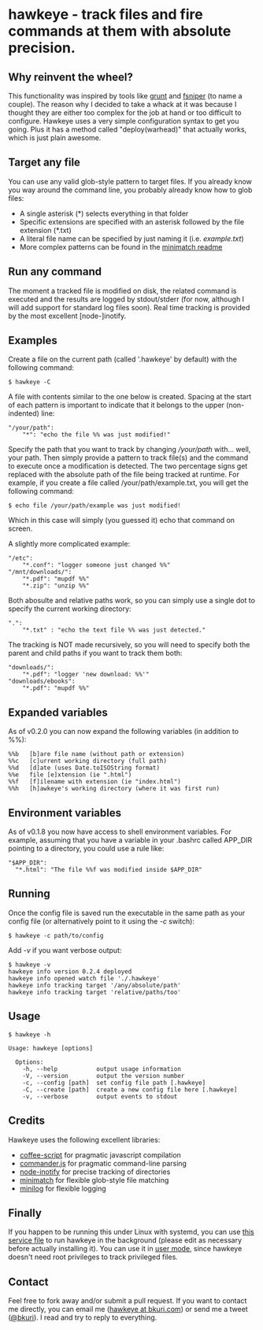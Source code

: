 # hawkeye - track files and fire commands at them with absolute precision.

Why reinvent the wheel?
-----------------------
This functionality was inspired by tools like [grunt][1] and [fsniper][2] (to name a couple). The reason why I decided to take a whack at it was because I thought they are either too complex for the job at hand or too difficult to configure. Hawkeye uses a very simple configuration syntax to get you going. Plus it has a method called "deploy(warhead)" that actually works, which is just plain awesome.

Target any file
---------------
You can use any valid glob-style pattern to target files. If you already know you way around the command line, you probably already know how to glob files:

* A single asterisk (\*) selects everything in that folder
* Specific extensions are specified with an asterisk followed by the file extension (\*.txt)
* A literal file name can be specified by just naming it (i.e. *example.txt*)
* More complex patterns can be found in the [minimatch readme][3]

Run any command
---------------
The moment a tracked file is modified on disk, the related command is executed and the results are logged by stdout/stderr (for now, although I will add support for standard log files soon). Real time tracking is provided by the most excellent [node-]inotify.

Examples
--------
Create a file on the current path (called '.hawkeye' by default) with the following command:

    $ hawkeye -C

A file with contents similar to the one below is created. Spacing at the start of each pattern is important to indicate that it belongs to the upper (non-indented) line:

    "/your/path":
        "*": "echo the file %% was just modified!"

Specify the path that you want to track by changing */your/path* with... well, your path. Then simply provide a pattern to track file(s) and the command to execute once a modification is detected. The two percentage signs get replaced with the absolute path of the file being tracked at runtime. For example, if you create a file called /your/path/example.txt, you will get the following command:

    $ echo file /your/path/example was just modified!

Which in this case will simply (you guessed it) echo that command on screen.

A slightly more complicated example:

    "/etc":
        "*.conf": "logger someone just changed %%"
    "/mnt/downloads/":
        "*.pdf": "mupdf %%"
        "*.zip": "unzip %%"

Both abosulte and relative paths work, so you can simply use a single dot to specify the current working directory:

    ".":
        "*.txt" : "echo the text file %% was just detected."

The tracking is NOT made recursively, so you will need to specify both the parent and child paths if you want to track them both:

    "downloads/":
        "*.pdf": "logger 'new download: %%'"
    "downloads/ebooks":
        "*.pdf": "mupdf %%"

Expanded variables
------------------
As of v0.2.0 you can now expand the following variables (in addition to %%):

    %%b   [b]are file name (without path or extension)
    %%c   [c]urrent working directory (full path)
    %%d   [d]ate (uses Date.toISOString format)
    %%e   file [e]xtension (ie ".html")
    %%f   [f]ilename with extension (ie "index.html")
    %%h   [h]awkeye's working directory (where it was first run)

Environment variables
---------------------
As of v0.1.8 you now have access to shell environment variables. For example, assuming that you have a variable in your .bashrc called APP_DIR pointing to a directory, you could use a rule like:

    "$APP_DIR":
      "*.html": "The file %%f was modified inside $APP_DIR"

Running
-------
Once the config file is saved run the executable in the same path as your config file (or alternatively point to it using the *-c* switch):

    $ hawkeye -c path/to/config

Add *-v* if you want verbose output:

    $ hawkeye -v
    hawkeye info version 0.2.4 deployed
    hawkeye info opened watch file './.hawkeye'
    hawkeye info tracking target '/any/absolute/path'
    hawkeye info tracking target 'relative/paths/too'

Usage
-----
    $ hawkeye -h

    Usage: hawkeye [options]

      Options:
        -h, --help           output usage information
        -V, --version        output the version number
        -c, --config [path]  set config file path [.hawkeye]
        -C, --create [path]  create a new config file here [.hawkeye]
        -v, --verbose        output events to stdout

Credits
-------
Hawkeye uses the following excellent libraries:

* [coffee-script][3] for pragmatic javascript compilation
* [commander.js][4] for pragmatic command-line parsing
* [node-inotify][5] for precise tracking of directories
* [minimatch][6] for flexible glob-style file matching
* [minilog][7] for flexible logging

Finally
-------
If you happen to be running this under Linux with systemd, you can use [this service file][8] to run hawkeye in the background (please edit as necessary before actually installing it). You can use it in [user mode][9], since hawkeye doesn't need root privileges to track privileged files.

Contact
-------
Feel free to fork away and/or submit a pull request. If you want to contact me directly, you can email me ([hawkeye at bkuri.com][10]) or send me a tweet ([@bkuri][11]). I read and try to reply to everything.

[1]: http://gruntjs.com                                             "Grunt website"
[2]: https://github.com/l3ib/fsniper                                "fsniper"
[3]: https://coffeescript.org/                                      "CoffeeScript"
[4]: https://github.com/visionmedia/commander.js                    "Commander.js"
[5]: https://github.com/c4milo/node-inotify                         "node-inotify"
[6]: https://github.com/isaacs/minimatch                            "minimatch"
[7]: https://github.com/mixu/minilog                                "minilog"
[8]: https://github.com/bkuri/hawkeye/raw/master/hawkeye.service    "systemd service file"
[9]: https://wiki.archlinux.org/index.php/Systemd/User              "Arch FTW"
[10]: mailto:hawkeye@bkuri.com                                      "e-mail me"
[11]: https://twitter.com/bkuri                                     "tweet tweet"
